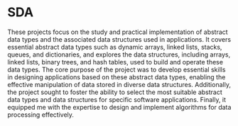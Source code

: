 # SDA
These projects focus on the study and practical implementation of abstract data types and the associated data structures used in applications. It covers essential abstract data types such as dynamic arrays, linked lists, stacks, queues, and dictionaries, and explores the data structures, including arrays, linked lists, binary trees, and hash tables, used to build and operate these data types.
The core purpose of the project was to develop essential skills in designing applications based on these abstract data types, enabling the effective manipulation of data stored in diverse data structures. Additionally, the project sought to foster the ability to select the most suitable abstract data types and data structures for specific software applications.
Finally, it equipped me with the expertise to design and implement algorithms for data processing effectively.
